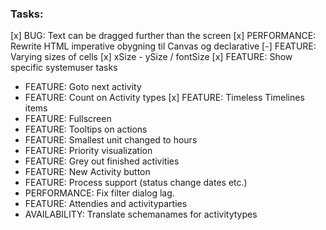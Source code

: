 ﻿### Tasks:
[x] BUG: Text can be dragged further than the screen
[x] PERFORMANCE: Rewrite HTML imperative obygning til Canvas og declarative 
[-] FEATURE: Varying sizes of cells
    [x] xSize
    - ySize / fontSize
[x] FEATURE: Show specific systemuser tasks
- FEATURE: Goto next activity
- FEATURE: Count on Activity types
[x] FEATURE: Timeless Timelines items
- FEATURE: Fullscreen
- FEATURE: Tooltips on actions
- FEATURE: Smallest unit changed to hours
- FEATURE: Priority visualization
- FEATURE: Grey out finished activities
- FEATURE: New Activity button
- FEATURE: Process support (status change dates etc.)
- PERFORMANCE: Fix filter dialog lag.
- FEATURE: Attendies and activityparties
- AVAILABILITY: Translate schemanames for activitytypes